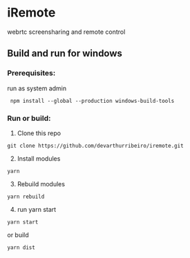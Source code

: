 # iRemote

webrtc screensharing and remote control

## Build and run for windows

### Prerequisites:

run as system admin
````
 npm install --global --production windows-build-tools
````

### Run or build:

1. Clone this repo
````
git clone https://github.com/devarthurribeiro/iremote.git
````
2. Install modules 
````
yarn
````
3. Rebuild modules
````
yarn rebuild
````
4. run yarn start 
````
yarn start 
````
 or build
````
yarn dist 
````
